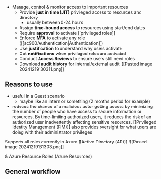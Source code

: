 - Manage, control & monitor access to important resources
	- Provide **just in time (JIT)** privileged access to resources and directory
		- usually between 0-24 hours
	- Assign **time-bound access** to resources using start/end dates
	- Require **approval** to activate [[privileged roles]]
	- Enforce **MFA** to activate any role ([[sc900/Authentication|Authentication]])
	- Use **justification** to understand why users activate
	- Get **notifications** when privileged roles are activated
	- Conduct **Access Reviews** to ensure users still need roles
	- Download **audit history** for internal/external audit
![[Pasted image 20241219130311.png]]
## Reasons to use
- useful in a Guest scenario
	- maybe like an intern or something (2 months period for example)
- reduces the chance of a malicious actor getting access by minimizing the number of people who have access to secure information or resources. By time-limiting authorized users, it reduces the risk of an authorized user inadvertently affecting sensitive resources. [[Privileged Identity Management (PIM)]] also provides oversight for what users are doing with their administrator privileges

Supports all roles currently in Azure [[Active Directory (AD)]]
![[Pasted image 20241219131303.png]]

& Azure Resource Roles (Azure Resources)
## General workflow

